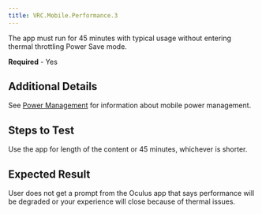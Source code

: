 ```yaml
---
title: VRC.Mobile.Performance.3
---
```


The app must run for 45 minutes with typical usage without entering thermal throttling Power Save mode.

**Required** - Yes

## Additional Details

See [Power Management](/documentation/mobilesdk/latest/concepts/mobile-power-overview/) for information about mobile power management.

## Steps to Test

Use the app for length of the content or 45 minutes, whichever is shorter.

## Expected Result

User does not get a prompt from the Oculus app that says performance will be degraded or your experience will close because of thermal issues.
